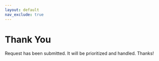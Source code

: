 ```yaml
---
layout: default
nav_exclude: true
---
```


# Thank You

Request has been submitted.  It will be prioritized and handled.  Thanks!